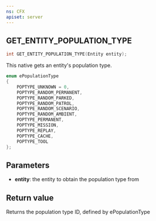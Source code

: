 ```yaml
---
ns: CFX
apiset: server
---
```

## GET_ENTITY_POPULATION_TYPE

```c
int GET_ENTITY_POPULATION_TYPE(Entity entity);
```

This native gets an entity's population type.

```cpp
enum ePopulationType
{
	POPTYPE_UNKNOWN = 0,
	POPTYPE_RANDOM_PERMANENT,
	POPTYPE_RANDOM_PARKED,
	POPTYPE_RANDOM_PATROL,
	POPTYPE_RANDOM_SCENARIO,
	POPTYPE_RANDOM_AMBIENT,
	POPTYPE_PERMANENT,
	POPTYPE_MISSION,
	POPTYPE_REPLAY,
	POPTYPE_CACHE,
	POPTYPE_TOOL
};
```

## Parameters
* **entity**: the entity to obtain the population type from

## Return value

Returns the population type ID, defined by ePopulationType


